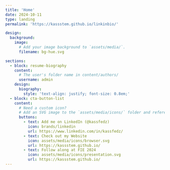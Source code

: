 ```yaml
---
title: 'Home'
date: 2024-10-11
type: landing
permalink: 'https://kassstem.github.io/linkinbio/'

design:
  background:
    image:
      # Add your image background to `assets/media/`.
      filename: bg-hue.svg

sections:
  - block: resume-biography
    content:
      # The user's folder name in content/authors/
      username: admin
    design:
      biography:
        style: 'text-align: justify; font-size: 0.8em;'
  - block: cta-button-list
    content:
      # Need a custom icon?
      # Add an SVG image to the `assets/media/icons/` folder and reference it in the `icon` field below
      buttons:
        - text: Add me on LinkedIn (@kassfedz)
          icon: brands/linkedin
          url: https://www.linkedin.com/in/kassfedz/
        - text: Check out my Website
          icon: assets/media/icons/browser.svg
          url: https://kassstem.github.io/
        - text: Follow along at FIE 2024
          icon: assets/media/icons/presentation.svg
          url: https://kassstem.github.io/
---
```

